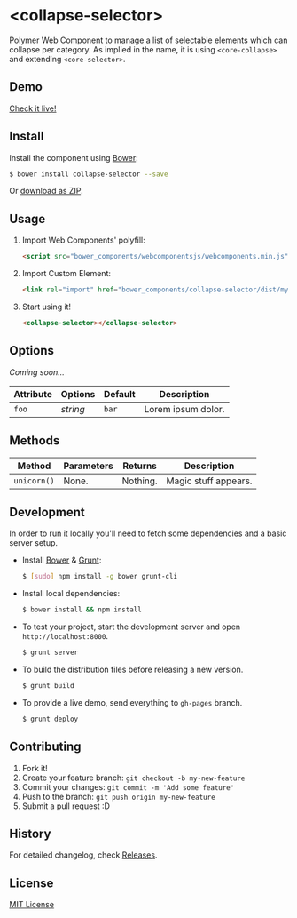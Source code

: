 # &lt;collapse-selector&gt;

Polymer Web Component to manage a list of selectable elements which can collapse per category.
As implied in the name, it is using `<core-collapse>` and extending `<core-selector>`.


## Demo

[Check it live!](http://aldream.github.io/collapse-selector)

## Install

Install the component using [Bower](http://bower.io/):

```sh
$ bower install collapse-selector --save
```

Or [download as ZIP](https://github.com/Aldream/collapse-selector/archive/master.zip).

## Usage

1. Import Web Components' polyfill:

    ```html
    <script src="bower_components/webcomponentsjs/webcomponents.min.js"></script>
    ```

2. Import Custom Element:

    ```html
    <link rel="import" href="bower_components/collapse-selector/dist/my-element.html">
    ```

3. Start using it!

    ```html
    <collapse-selector></collapse-selector>
    ```

## Options

_Coming soon..._

Attribute     | Options     | Default      | Description
---           | ---         | ---          | ---
`foo`         | *string*    | `bar`        | Lorem ipsum dolor.

## Methods

Method        | Parameters   | Returns     | Description
---           | ---          | ---         | ---
`unicorn()`   | None.        | Nothing.    | Magic stuff appears.

## Development

In order to run it locally you'll need to fetch some dependencies and a basic server setup.

* Install [Bower](http://bower.io/) & [Grunt](http://gruntjs.com/):

    ```sh
    $ [sudo] npm install -g bower grunt-cli
    ```

* Install local dependencies:

    ```sh
    $ bower install && npm install
    ```

* To test your project, start the development server and open `http://localhost:8000`.

    ```sh
    $ grunt server
    ```

* To build the distribution files before releasing a new version.

    ```sh
    $ grunt build
    ```

* To provide a live demo, send everything to `gh-pages` branch.

    ```sh
    $ grunt deploy
    ```

## Contributing

1. Fork it!
2. Create your feature branch: `git checkout -b my-new-feature`
3. Commit your changes: `git commit -m 'Add some feature'`
4. Push to the branch: `git push origin my-new-feature`
5. Submit a pull request :D

## History

For detailed changelog, check [Releases](https://github.com/Aldream/collapse-selector/releases).

## License

[MIT License](http://opensource.org/licenses/MIT)
